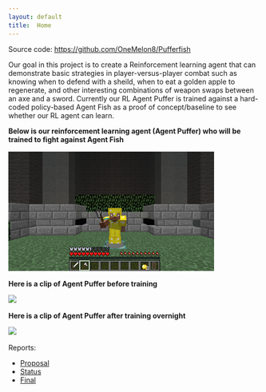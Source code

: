 ```yaml
---
layout: default
title:  Home
---
```


Source code: <https://github.com/OneMelon8/Pufferfish>

Our goal in this project is to create a Reinforcement learning agent that can demonstrate basic strategies in  player-versus-player combat such as knowing when to defend with a sheild, when to eat a golden apple to regenerate, and other interesting combinations of weapon swaps between an axe and a sword. Currently our RL Agent Puffer is trained against a hard-coded policy-based Agent Fish as a proof of concept/baseline to see whether our RL agent can learn.

**Below is our reinforcement learning agent (Agent Puffer) who will be trained to fight against Agent Fish**

![](intro.PNG)

**Here is a clip of Agent Puffer before training**

[![](http://img.youtube.com/vi/44KwAyw-AXs/0.jpg)](http://www.youtube.com/watch?v=44KwAyw-AXs)

**Here is a clip of Agent Puffer after training overnight**

[![](http://img.youtube.com/vi/uB0HolxmnzU/0.jpg)](http://www.youtube.com/watch?v=uB0HolxmnzU)


Reports:

- [Proposal](proposal.html)
- [Status](status.html)
- [Final](final.html)
